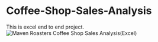 # Coffee-Shop-Sales-Analysis
This is excel end to end project.
![Maven Roasters Coffee Shop Sales Analysis(Excel)](https://github.com/RenukaPanghate/Coffee-Shop-Sales-Analysis/assets/163911378/940680f3-bb51-4390-ac04-a9f87de3070e)
